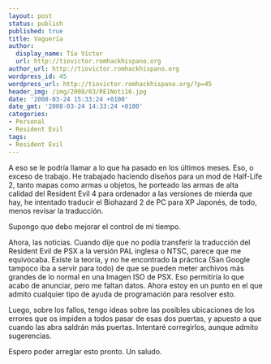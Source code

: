 ```yaml
---
layout: post
status: publish
published: true
title: Vaguería
author:
  display_name: Tío Víctor
  url: http://tiovictor.romhackhispano.org
author_url: http://tiovictor.romhackhispano.org
wordpress_id: 45
wordpress_url: http://tiovictor.romhackhispano.org/?p=45
header_img: /img/2008/03/RE1Noti16.jpg
date: '2008-03-24 15:33:24 +0100'
date_gmt: '2008-03-24 14:33:24 +0100'
categories:
- Personal
- Resident Evil
tags:
- Resident Evil
---
```

A eso se le podría llamar a lo que ha pasado en los últimos meses. Eso, o exceso de trabajo. He trabajado haciendo diseños para un mod de Half-Life 2, tanto mapas como armas u objetos, he porteado las armas de alta calidad del Resident Evil 4 para ordenador a las versiones de mierda que hay, he intentado traducir el Biohazard 2 de PC para XP Japonés, de todo, menos revisar la traducción.

Supongo que debo mejorar el control de mi tiempo.

Ahora, las noticias. Cuando dije que no podía transferir la traducción del Resident Evil de PSX a la versión PAL inglesa o NTSC, parece que me equivocaba. Existe la teoría, y no he encontrado la práctica (San Google tampoco iba a servir para todo) de que se pueden meter archivos más grandes de lo normal en una Imagen ISO de PSX. Eso permitiría lo que acabo de anunciar, pero me faltan datos. Ahora estoy en un punto en el que admito cualquier tipo de ayuda de programación para resolver esto.

Luego, sobre los fallos, tengo ideas sobre las posibles ubicaciones de los errores que os impiden a todos pasar de esas dos puertas, y apuesto a que cuando las abra saldrán más puertas. Intentaré corregirlos, aunque admito sugerencias.

Espero poder arreglar esto pronto. Un saludo.